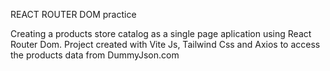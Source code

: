 REACT ROUTER DOM practice

Creating a products store catalog as a single page aplication using React Router Dom.
Project created with Vite Js, Tailwind Css and Axios to access the products data from DummyJson.com
